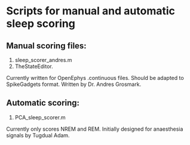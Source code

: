 # Scripts for manual and automatic sleep scoring

## Manual scoring files:
1. sleep_scorer_andres.m
2. TheStateEditor.

Currently written for OpenEphys .continuous files. Should be adapted to SpikeGadgets format. Written by Dr. Andres Grosmark.

## Automatic scoring:
1. PCA_sleep_scorer.m

Currently only scores NREM and REM. Initially designed for anaesthesia signals by Tugdual Adam.


